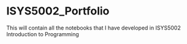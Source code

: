 # ISYS5002_Portfolio
This will contain all the notebooks that I have developed in ISYS5002 Introduction to Programming 
